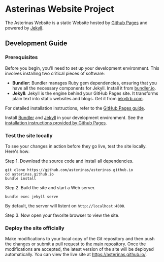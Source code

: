 # Asterinas Website Project

The Asterinas Website is a static Website
hosted by [Github Pages](https://pages.github.com/)
and powered by [Jekyll](https://jekyllrb.com/).

## Development Guide

### Prerequisites

Before you begin,
you'll need to set up your development environment.
This involves installing two critical pieces of software:

- **Bundler:** Bundler manages Ruby gem dependencies, ensuring that you have all the necessary components for Jekyll. Install it from [bundler.io](https://bundler.io/).
- **Jekyll:** Jekyll is the engine behind your GitHub Pages site. It transforms plain text into static websites and blogs. Get it from [jekyllrb.com](https://jekyllrb.com/).

For detailed installation instructions,
refer to the [GitHub Pages guide](https://docs.github.com/en/pages/setting-up-a-github-pages-site-with-jekyll/creating-a-github-pages-site-with-jekyll#prerequisites).

Install [Bundler](https://bundler.io/)
and [Jekyll](https://jekyllrb.com/)
in your development environment.
See the [installation instructions provided by Github Pages](https://docs.github.com/en/pages/setting-up-a-github-pages-site-with-jekyll/creating-a-github-pages-site-with-jekyll#prerequisites).

### Test the site locally

To see your changes in action before they go live, test the site locally.
Here's how:

Step 1. Download the source code and install all dependencies.

```
git clone https://github.com/asterinas/asterinas.github.io
cd asterinas.github.io
bundle install
```

Step 2. Build the site and start a Web server.

```
bundle exec jekyll serve
```

By default, the server will listent on `http://localhost:4000`.

Step 3. Now open your favorite browser to view the site.

### Deploy the site officially

Make modifications to your local copy of the Git repository
and then push the changes or submit a pull request to
[the main repository](https://github.com/asterinas/asterinas.github.io).
Once the modifications are accepted,
the latest version of the site will be deployed automatically.
You can view the live site at https://asterinas.github.io/.
